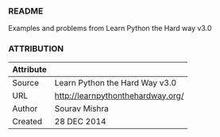 ### README

Examples and problems from  Learn Python the Hard way v3.0

### ATTRIBUTION

|Attribute	|   				|
|:--------------|:------------------------------|
|Source		|Learn Python the Hard Way v3.0	|
|URL		|http://learnpythonthehardway.org/|
|Author		|Sourav Mishra			|    
|Created	|28 DEC 2014			|
